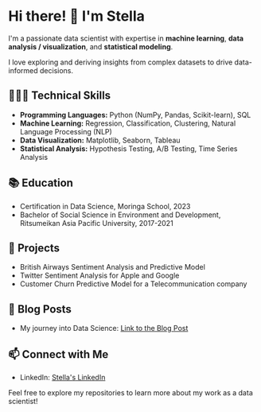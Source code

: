 # Hi there! 👋 I'm Stella

I'm a passionate data scientist with expertise in **machine learning**, **data analysis / visualization**, and **statistical modeling**. 

I love exploring and deriving insights from complex datasets to drive data-informed decisions.

## 👩🏾‍💻 Technical Skills

- **Programming Languages:** Python (NumPy, Pandas, Scikit-learn), SQL
- **Machine Learning:** Regression, Classification, Clustering, Natural Language Processing (NLP)
- **Data Visualization:** Matplotlib, Seaborn, Tableau
- **Statistical Analysis:** Hypothesis Testing, A/B Testing, Time Series Analysis

## 📚 Education

- Certification in Data Science, Moringa School, 2023
- Bachelor of Social Science in Environment and Development, Ritsumeikan Asia Pacific University, 2017-2021

## 🚀 Projects

- British Airways Sentiment Analysis and Predictive Model
- Twitter Sentiment Analysis for Apple and Google
- Customer Churn Predictive Model for a Telecommunication company

  
## 📝 Blog Posts

- My journey into Data Science: [Link to the Blog Post](https://stellacherotich.medium.com/my-journey-into-data-science-2900c568de29)

## 📫 Connect with Me

- LinkedIn: [Stella's LinkedIn](https://www.linkedin.com/in/stella-cherotich/)

Feel free to explore my repositories to learn more about my work as a data scientist!
